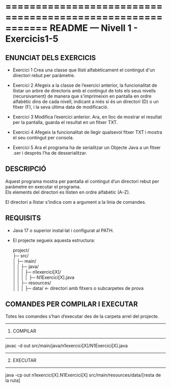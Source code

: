 ===========================================================
README — Nivell 1 - Exercicis1-5
===========================================================

ENUNCIAT DELS EXERCICIS
-----------
- Exercici 1
Crea una classe que llisti alfabèticament el contingut d'un directori rebut per paràmetre.

- Exercici 2
Afegeix a la classe de l’exercici anterior, la funcionalitat de llistar un arbre de directoris amb el contingut de tots els seus nivells (recursivament) de manera que s'imprimeixin en pantalla en ordre alfabètic dins de cada nivell, indicant a més si és un directori (D) o un fitxer (F), i la seva última data de modificació.

- Exercici 3
Modifica l’exercici anterior. Ara, en lloc de mostrar el resultat per la pantalla, guarda el resultat en un fitxer TXT.

- Exercici 4
Afegeix la funcionalitat de llegir qualsevol fitxer TXT i mostra el seu contingut per consola.

- Exercici 5
Ara el programa ha de serialitzar un Objecte Java a un fitxer .ser i després l’ha de desserialitzar.

DESCRIPCIÓ
-----------
Aquest programa mostra per pantalla el contingut d’un directori
rebut per paràmetre en executar el programa.  
Els elements del directori es llisten en ordre alfabètic (A–Z).

El directori a llistar s’indica com a argument a la línia de comandes.


REQUISITS
----------
- Java 17 o superior instal·lat i configurat al PATH.
- El projecte segueix aquesta estructura:

   project/  
  ├─ src/  
  │   ├─ main/  
  │   │   ├─ java/    
  │   │   │   ├─ n1exercici[X]/    
  │   │   │   │      ├─ N1Exercici[X].java  
  │   │   ├─ resources/    
  │   │   │   ├─ data/          ← directori amb fitxers o subcarpetes de prova


COMANDES PER COMPILAR I EXECUTAR
--------------------------------
Totes les comandes s’han d’executar des de la carpeta arrel del projecte.

------------------------------------------------------------
1. COMPILAR
------------------------------------------------------------

javac -d out src/main/java/n1exercici[X]/N1Exercici[X].java


------------------------------------------------------------
2. EXECUTAR
------------------------------------------------------------

java -cp out n1exercici[X].N1Exercici[X] src/main/resources/data/[resta de la ruta]
